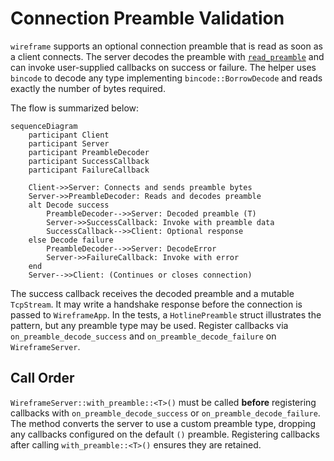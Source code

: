 # Connection Preamble Validation

`wireframe` supports an optional connection preamble that is read as soon as a
client connects. The server decodes the preamble with
[`read_preamble`](../src/preamble.rs) and can invoke user-supplied callbacks on
success or failure. The helper uses `bincode` to decode any type implementing
`bincode::BorrowDecode` and reads exactly the number of bytes required.

The flow is summarized below:

```mermaid
sequenceDiagram
    participant Client
    participant Server
    participant PreambleDecoder
    participant SuccessCallback
    participant FailureCallback

    Client->>Server: Connects and sends preamble bytes
    Server->>PreambleDecoder: Reads and decodes preamble
    alt Decode success
        PreambleDecoder-->>Server: Decoded preamble (T)
        Server->>SuccessCallback: Invoke with preamble data
        SuccessCallback-->>Client: Optional response
    else Decode failure
        PreambleDecoder-->>Server: DecodeError
        Server->>FailureCallback: Invoke with error
    end
    Server-->>Client: (Continues or closes connection)
```

The success callback receives the decoded preamble and a mutable `TcpStream`.
It may write a handshake response before the connection is passed to
`WireframeApp`. In the tests, a `HotlinePreamble` struct illustrates the
pattern, but any preamble type may be used. Register callbacks via
`on_preamble_decode_success` and `on_preamble_decode_failure` on
`WireframeServer`.

## Call Order

`WireframeServer::with_preamble::<T>()` must be called **before** registering
callbacks with `on_preamble_decode_success` or `on_preamble_decode_failure`.
The method converts the server to use a custom preamble type, dropping any
callbacks configured on the default `()` preamble. Registering callbacks after
calling `with_preamble::<T>()` ensures they are retained.
